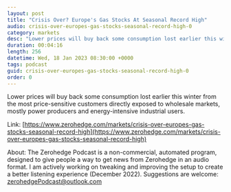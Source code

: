 ```yaml
---
layout: post
title: "Crisis Over? Europe's Gas Stocks At Seasonal Record High"
audio: crisis-over-europes-gas-stocks-seasonal-record-high-0
category: markets
desc: "Lower prices will buy back some consumption lost earlier this winter from the most price-sensitive customers directly exposed to wholesale markets, mostly power producers and energy-intensive industrial users."
duration: 00:04:16
length: 256
datetime: Wed, 18 Jan 2023 08:30:00 +0000
tags: podcast
guid: crisis-over-europes-gas-stocks-seasonal-record-high-0
order: 0
---
```

Lower prices will buy back some consumption lost earlier this winter from the most price-sensitive customers directly exposed to wholesale markets, mostly power producers and energy-intensive industrial users.

Link: [https://www.zerohedge.com/markets/crisis-over-europes-gas-stocks-seasonal-record-high](https://www.zerohedge.com/markets/crisis-over-europes-gas-stocks-seasonal-record-high)

About: The Zerohedge Podcast is a non-commercial, automated program, designed to give people a way to get news from Zerohedge in an audio format.  I am actively working on tweaking and improving the setup to create a better listening experience (December 2022).  Suggestions are welcome: [zerohedgePodcast@outlook.com](mailto:zerohedgePodcast@outlook.com)